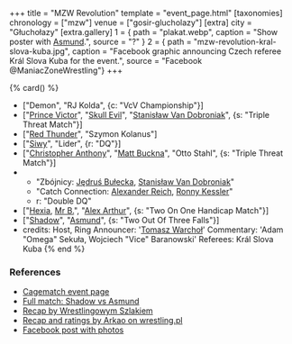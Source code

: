 +++
title = "MZW Revolution"
template = "event_page.html"
[taxonomies]
chronology = ["mzw"]
venue = ["gosir-glucholazy"]
[extra]
city = "Głuchołazy"
[extra.gallery]
1 = { path = "plakat.webp", caption = "Show poster with [Asmund](@/w/asmund.md).", source = "?" }
2 = { path = "mzw-revolution-kral-slova-kuba.jpg", caption = "Facebook graphic announcing Czech referee Král Slova Kuba for the event.", source = "Facebook @ManiacZoneWrestling"}
+++

{% card() %}
- ["Demon", "RJ Kolda", {c: "VcV Championship"}]
- ["[Prince Victor](@/w/vic-golden.md)", "[Skull Evil](@/w/skull-evil.md)", "[Stanisław
    Van Dobroniak](@/w/stanislaw-van-dobroniak.md)", {s: "Triple Threat Match"}]
- ["[Red Thunder](@/w/red-thunder.md)", "Szymon Kolanus"]
- ["[Siwy](@/w/szymon-siwiec.md)", "Lider", {r: "DQ"}]
- ["[Christopher Anthony](@/w/christopher-anthony.md)", "[Matt Buckna](@/w/matt-buckna.md)",
  "Otto Stahl", {s: "Triple Threat Match"}]
- - "Zbójnicy: [Jędruś Bułecka](@/w/jedrus-bulecka.md), [Stanisław Van Dobroniak](@/w/stanislaw-van-dobroniak.md)"
  - "Catch Connection: [Alexander Reich](@/w/alex-ace.md), [Ronny Kessler](@/w/ronny-kessler.md)"
  - r: "Double DQ"
- ["[Hexia](@/w/hexia.md), [Mr B.](@/w/mr-b.md)", "[Alex Arthur](@/w/alex-arthur.md)",
  {s: "Two On One Handicap Match"}]
- ["[Shadow](@/w/shadow.md)", "[Asmund](@/w/asmund.md)", {s: "Two Out Of Three Falls"}]
- credits:
    Host, Ring Announcer: '[Tomasz Warchoł](@/w/tomasz-warchol.md)'
    Commentary: 'Adam "Omega" Sekuła, Wojciech "Vice" Baranowski'
    Referees: Král Slova Kuba
{% end %}

### References

* [Cagematch event page](https://www.cagematch.net/?id=1&nr=164685)
* [Full match: Shadow vs Asmund](https://youtu.be/lzLRJC9qII0)
* [Recap by Wrestlingowym Szlakiem](https://www.youtube.com/live/PCDYlxWbNQA)
* [Recap and ratings by Arkao on wrestling.pl](https://www.wrestling.pl/news-recenzja-vod-mzw-revolution.html)
* [Facebook post with photos](https://www.facebook.com/photo?fbid=914011792076381&set=a.911106232366937)

